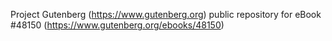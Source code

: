 Project Gutenberg (https://www.gutenberg.org) public repository for
eBook #48150 (https://www.gutenberg.org/ebooks/48150)
